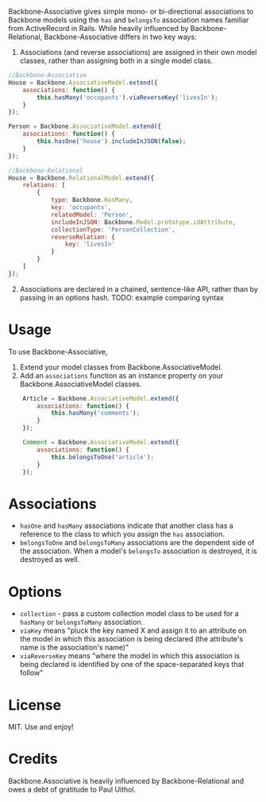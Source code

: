 Backbone-Associative gives simple mono- or bi-directional associations
to Backbone models using the `has` and `belongsTo` association names
familiar from ActiveRecord in Rails. While heavily influenced by
Backbone-Relational, Backbone-Associative differs in two key ways:

1. Associations (and reverse associations) are assigned in their own model classes,
rather than assigning both in a single model class.

```javascript
//Backbone-Associative
House = Backbone.AssociativeModel.extend({
    associations: function() {
        this.hasMany('occupants').viaReverseKey('livesIn');
    }
});

Person = Backbone.AssociativeModel.extend({
    associations: function() {
        this.hasOne('house').includeInJSON(false);
    }
});

//Backbone-Relational
House = Backbone.RelationalModel.extend({
    relations: [
        {
            type: Backbone.HasMany,
            key: 'occupants',
            relatedModel: 'Person',
            includeInJSON: Backbone.Model.prototype.idAttribute,
            collectionType: 'PersonCollection',
            reverseRelation: {
                key: 'livesIn'
            }
        }
    ]
});
```
2. Associations are declared in a chained, sentence-like API, rather
   than by passing in an options hash.  TODO: example comparing syntax

# Usage
To use Backbone-Associative,

1. Extend your model classes from Backbone.AssociativeModel.
2. Add an `associations` function as an instance property on your Backbone.AssociativeModel classes.

```javascript
    Article = Backbone.AssociativeModel.extend({
        associations: function() {
            this.hasMany('comments');
        }
    });

    Comment = Backbone.AssociativeModel.extend({
        associations: function() {
            this.belongsToOne('article');
        }
    });
```
# Associations
* `hasOne` and `hasMany` associations indicate that another class has a
reference to the class to which you assign the `has` association.
* `belongsToOne` and `belongsToMany` associations are the dependent side of
  the association.  When a model's `belongsTo` association is destroyed,
it is destroyed as well.

# Options
* `collection` - pass a custom collection model class to be used for a
  `hasMany` or `belongsToMany` association.
* `viaKey` means "pluck the key named X and assign it to an attribute on the model in which this association is being declared (the attribute's name is the association's name)"
* `viaReverseKey` means "where the model in which this association is being declared is identified by one of the space-separated keys that follow"

# License
MIT.  Use and enjoy!

# Credits
Backbone.Associative is heavily influenced by Backbone-Relational and
owes a debt of gratitude to Paul Uithol.
